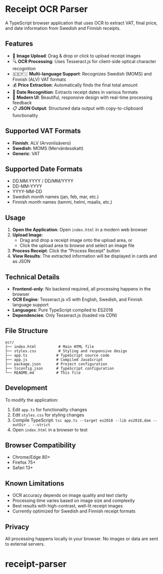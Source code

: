 # Receipt OCR Parser

A TypeScript browser application that uses OCR to extract VAT, final price, and date information from Swedish and Finnish receipts.

## Features

- 📄 **Image Upload**: Drag & drop or click to upload receipt images
- 🔍 **OCR Processing**: Uses Tesseract.js for client-side optical character recognition
- 🇸🇪🇫🇮 **Multi-language Support**: Recognizes Swedish (MOMS) and Finnish (ALV) VAT formats
- 💰 **Price Extraction**: Automatically finds the final total amount
- 📅 **Date Recognition**: Extracts receipt dates in various formats
- 🎨 **Modern UI**: Beautiful, responsive design with real-time processing feedback
- 📋 **JSON Output**: Structured data output with copy-to-clipboard functionality

## Supported VAT Formats

- **Finnish**: ALV (Arvonlisävero)
- **Swedish**: MOMS (Mervärdesskatt)
- **Generic**: VAT

## Supported Date Formats

- DD.MM.YYYY / DD/MM/YYYY
- DD-MM-YYYY
- YYYY-MM-DD
- Swedish month names (jan, feb, mar, etc.)
- Finnish month names (tammi, helmi, maalis, etc.)

## Usage

1. **Open the Application**: Open `index.html` in a modern web browser
2. **Upload Image**:
   - Drag and drop a receipt image onto the upload area, or
   - Click the upload area to browse and select an image file
3. **Process Receipt**: Click the "Process Receipt" button
4. **View Results**: The extracted information will be displayed in cards and as JSON

## Technical Details

- **Frontend-only**: No backend required, all processing happens in the browser
- **OCR Engine**: Tesseract.js v5 with English, Swedish, and Finnish language support
- **Languages**: Pure TypeScript compiled to ES2018
- **Dependencies**: Only Tesseract.js (loaded via CDN)

## File Structure

```
ocr/
├── index.html          # Main HTML file
├── styles.css          # Styling and responsive design
├── app.ts             # TypeScript source code
├── app.js             # Compiled JavaScript
├── package.json       # Project configuration
├── tsconfig.json      # TypeScript configuration
└── README.md          # This file
```

## Development

To modify the application:

1. Edit `app.ts` for functionality changes
2. Edit `styles.css` for styling changes
3. Compile TypeScript: `tsc app.ts --target es2018 --lib es2018,dom --outDir . --strict`
4. Open `index.html` in a browser to test

## Browser Compatibility

- Chrome/Edge 80+
- Firefox 75+
- Safari 13+

## Known Limitations

- OCR accuracy depends on image quality and text clarity
- Processing time varies based on image size and complexity
- Best results with high-contrast, well-lit receipt images
- Currently optimized for Swedish and Finnish receipt formats

## Privacy

All processing happens locally in your browser. No images or data are sent to external servers.
# receipt-parser
